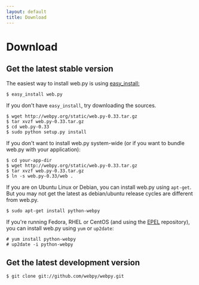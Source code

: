 ```yaml
---
layout: default
title: Download
---
```


# Download

## Get the latest stable version

The easiest way to install web.py is using [easy_install](http://peak.telecommunity.com/DevCenter/EasyInstall)[:](http://www.dofollownet.com/)

    $ easy_install web.py

If you don't have `easy_install`, try downloading the sources.

    $ wget http://webpy.org/static/web.py-0.33.tar.gz
    $ tar xvzf web.py-0.33.tar.gz
    $ cd web.py-0.33
    $ sudo python setup.py install

If you don't want to install web.py system-wide (or if you want to bundle web.py with your application):

    $ cd your-app-dir
    $ wget http://webpy.org/static/web.py-0.33.tar.gz
    $ tar xvzf web.py-0.33.tar.gz
    $ ln -s web.py-0.33/web .
   
If you are on Ubuntu Linux or Debian, you can install web.py using `apt-get`. But you may not get the latest as debian/ubuntu release cycles are different from web.py.

    $ sudo apt-get install python-webpy

If you're running Fedora, RHEL or CentOS (and using the [EPEL](https://fedoraproject.org/wiki/EPEL) repository), you can install web.py using `yum` or `up2date`:

    # yum install python-webpy
    # up2date -i python-webpy

## Get the latest development version

    $ git clone git://github.com/webpy/webpy.git